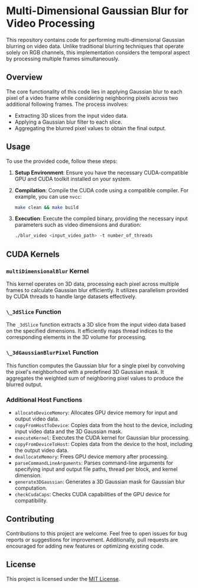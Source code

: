 # Multi-Dimensional Gaussian Blur for Video Processing

This repository contains code for performing multi-dimensional Gaussian blurring on video data. Unlike traditional blurring techniques that operate solely on RGB channels, this implementation considers the temporal aspect by processing multiple frames simultaneously.

## Overview

The core functionality of this code lies in applying Gaussian blur to each pixel of a video frame while considering neighboring pixels across two additional following frames. The process involves:

- Extracting 3D slices from the input video data.
- Applying a Gaussian blur filter to each slice.
- Aggregating the blurred pixel values to obtain the final output.

## Usage

To use the provided code, follow these steps:

1. **Setup Environment**: Ensure you have the necessary CUDA-compatible GPU and CUDA toolkit installed on your system.

2. **Compilation**: Compile the CUDA code using a compatible compiler. For example, you can use `nvcc`:

    ```bash
    make clean && make build
    ```

3. **Execution**: Execute the compiled binary, providing the necessary input parameters such as video dimensions and duration:

    ```bash
    ./blur_video <input_video_path> -t number_of_threads
    ```

## CUDA Kernels

### `multiDimensionalBlur` Kernel

This kernel operates on 3D data, processing each pixel across multiple frames to calculate Gaussian blur efficiently. It utilizes parallelism provided by CUDA threads to handle large datasets effectively.

### `\_3dSlice` Function

The `_3dSlice` function extracts a 3D slice from the input video data based on the specified dimensions. It efficiently maps thread indices to the corresponding elements in the 3D volume for processing.

### `\_3dGaussianBlurPixel` Function

This function computes the Gaussian blur for a single pixel by convolving the pixel's neighborhood with a predefined 3D Gaussian mask. It aggregates the weighted sum of neighboring pixel values to produce the blurred output.


### Additional Host Functions

- `allocateDeviceMemory`: Allocates GPU device memory for input and output video data.
- `copyFromHostToDevice`: Copies data from the host to the device, including input video data and the 3D Gaussian mask.
- `executeKernel`: Executes the CUDA kernel for Gaussian blur processing.
- `copyFromDeviceToHost`: Copies data from the device to the host, including the output video data.
- `deallocateMemory`: Frees GPU device memory after processing.
- `parseCommandLineArguments`: Parses command-line arguments for specifying input and output file paths, thread per block, and kernel dimension.
- `generate3DGaussian`: Generates a 3D Gaussian mask for Gaussian blur computation.
- `checkCudaCaps`: Checks CUDA capabilities of the GPU device for compatibility.


## Contributing

Contributions to this project are welcome. Feel free to open issues for bug reports or suggestions for improvement. Additionally, pull requests are encouraged for adding new features or optimizing existing code.

## License

This project is licensed under the [MIT License](LICENSE).
